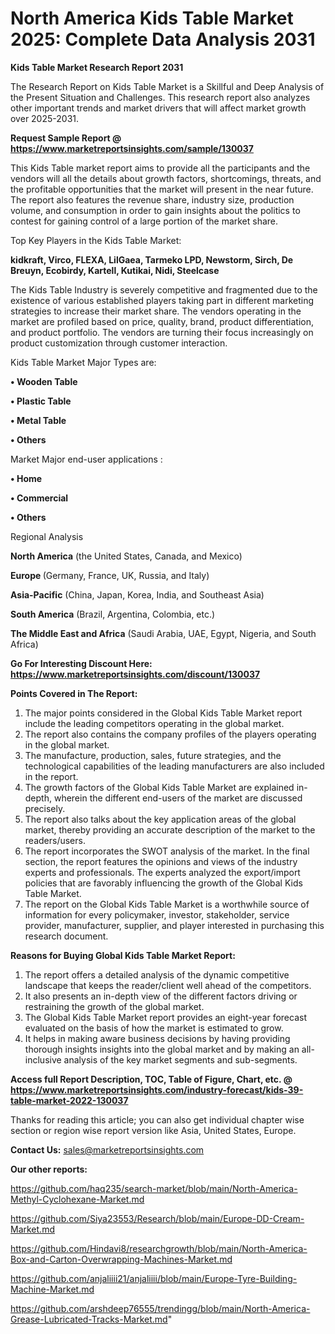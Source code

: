 # North America Kids Table Market 2025: Complete Data Analysis 2031

<strong>Kids Table Market Research Report 2031</strong>

The Research Report on Kids Table Market is a Skillful and Deep Analysis of the Present Situation and Challenges. This research report also analyzes other important trends and market drivers that will affect market growth over 2025-2031.

<strong>Request Sample Report @ <a href=https://www.marketreportsinsights.com/sample/130037>https://www.marketreportsinsights.com/sample/130037</a></strong>

This Kids Table market report aims to provide all the participants and the vendors will all the details about growth factors, shortcomings, threats, and the profitable opportunities that the market will present in the near future. The report also features the revenue share, industry size, production volume, and consumption in order to gain insights about the politics to contest for gaining control of a large portion of the market share.

Top Key Players in the Kids Table Market:

<strong>kidkraft, Virco, FLEXA, LilGaea, Tarmeko LPD, Newstorm, Sirch, De Breuyn, Ecobirdy, Kartell, Kutikai, Nidi, Steelcase</strong>

The Kids Table Industry is severely competitive and fragmented due to the existence of various established players taking part in different marketing strategies to increase their market share. The vendors operating in the market are profiled based on price, quality, brand, product differentiation, and product portfolio. The vendors are turning their focus increasingly on product customization through customer interaction.

Kids Table Market Major Types are:

<strong>• Wooden Table

• Plastic Table

• Metal Table

• Others</strong>

Market Major end-user applications :

<strong>• Home

• Commercial

• Others</strong>

Regional Analysis

</u><strong><b>North America</b></strong> (the United States, Canada, and Mexico)

<strong><b>Europe </b></strong>(Germany, France, UK, Russia, and Italy)

<strong><b>Asia-Pacific</b></strong> (China, Japan, Korea, India, and Southeast Asia)

<strong><b>South America</b></strong> (Brazil, Argentina, Colombia, etc.)

<strong><b>The Middle East and Africa</b></strong> (Saudi Arabia, UAE, Egypt, Nigeria, and South Africa)

<strong>Go For Interesting Discount Here: <a href=https://www.marketreportsinsights.com/discount/130037>https://www.marketreportsinsights.com/discount/130037</a></strong>

<strong>Points Covered in The Report:</strong>
<ol>
  <li>The major points considered in the Global Kids Table Market report include the leading competitors operating in the global market.</li>
  <li>The report also contains the company profiles of the players operating in the global market.</li>
  <li>The manufacture, production, sales, future strategies, and the technological capabilities of the leading manufacturers are also included in the report.</li>
  <li>The growth factors of the Global Kids Table Market are explained in-depth, wherein the different end-users of the market are discussed precisely.</li>
  <li>The report also talks about the key application areas of the global market, thereby providing an accurate description of the market to the readers/users.</li>
  <li>The report incorporates the SWOT analysis of the market. In the final section, the report features the opinions and views of the industry experts and professionals. The experts analyzed the export/import policies that are favorably influencing the growth of the Global Kids Table Market.</li>
  <li>The report on the Global Kids Table Market is a worthwhile source of information for every policymaker, investor, stakeholder, service provider, manufacturer, supplier, and player interested in purchasing this research document.</li>
</ol>
<strong>Reasons for Buying Global Kids Table Market Report:</strong>

<ol>
  <li>The report offers a detailed analysis of the dynamic competitive landscape that keeps the reader/client well ahead of the competitors.</li>
  <li>It also presents an in-depth view of the different factors driving or restraining the growth of the global market.</li>
  <li>The Global Kids Table Market report provides an eight-year forecast evaluated on the basis of how the market is estimated to grow.</li>
  <li>It helps in making aware business decisions by having providing thorough insights insights into the global market and by making an all-inclusive analysis of the key market segments and sub-segments.</li>
</ol>
<strong>Access full Report Description, TOC, Table of Figure, Chart, etc. @ <a href=https://www.marketreportsinsights.com/industry-forecast/kids-39-table-market-2022-130037>https://www.marketreportsinsights.com/industry-forecast/kids-39-table-market-2022-130037</a></strong>


Thanks for reading this article; you can also get individual chapter wise section or region wise report version like Asia, United States, Europe.

<strong>Contact Us:</strong>
sales@marketreportsinsights.com

<strong>Our other reports:</strong>

<a href=https://github.com/haq235/search-market/blob/main/North-America-Methyl-Cyclohexane-Market.md>https://github.com/haq235/search-market/blob/main/North-America-Methyl-Cyclohexane-Market.md</a>

<a href=https://github.com/Siya23553/Research/blob/main/Europe-DD-Cream-Market.md>https://github.com/Siya23553/Research/blob/main/Europe-DD-Cream-Market.md</a>

<a href=https://github.com/Hindavi8/researchgrowth/blob/main/North-America-Box-and-Carton-Overwrapping-Machines-Market.md>https://github.com/Hindavi8/researchgrowth/blob/main/North-America-Box-and-Carton-Overwrapping-Machines-Market.md</a>

<a href=https://github.com/anjaliiii21/anjaliiii/blob/main/Europe-Tyre-Building-Machine-Market.md>https://github.com/anjaliiii21/anjaliiii/blob/main/Europe-Tyre-Building-Machine-Market.md</a>

<a href=https://github.com/arshdeep76555/trendingg/blob/main/North-America-Grease-Lubricated-Tracks-Market.md>https://github.com/arshdeep76555/trendingg/blob/main/North-America-Grease-Lubricated-Tracks-Market.md</a>"
